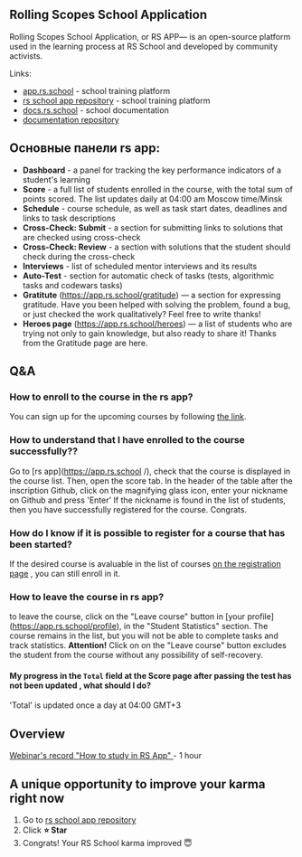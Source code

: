 ## Rolling Scopes School Application
Rolling Scopes School Application, or RS APP— is an open-source platform used in the learning process at RS School and developed by community activists.

Links:
- [app.rs.school](https://app.rs.school/) - school training platform
- [rs school app repository](https://github.com/rolling-scopes/rsschool-app) - school training platform
- [docs.rs.school](https://docs.rs.school/) - school documentation
- [documentation repository](https://github.com/rolling-scopes-school/docs)

## Основные панели rs app:
- **Dashboard** - a panel for tracking the key performance indicators of a student's learning
- **Score** - a full list of students enrolled in the course, with the total sum of points scored. The list updates daily at 04:00 am Moscow time/Minsk
- **Schedule** - course schedule, as well as task start dates, deadlines and links to task descriptions
- **Cross-Check: Submit** - a section for submitting links to solutions that are checked using cross-check
- **Cross-Check: Review** - a section with solutions that the student should check during the cross-check
- **Interviews** - list of scheduled mentor interviews and its results
- **Auto-Test** - section for automatic check of tasks (tests, algorithmic tasks and codewars tasks)
- **Gratitute** (https://app.rs.school/gratitude) — a section for expressing gratitude. Have you been helped with solving the problem, found a bug, or just checked the work qualitatively? Feel free to write thanks!
- **Heroes page** (https://app.rs.school/heroes) — a list of students who are trying not only to gain knowledge, but also ready to share it! Thanks from the Gratitude page are here.

## Q&A

### How to enroll to the course in the rs app?
You can sign up for the upcoming courses by following [the link](https://app.rs.school/registry/student).

### How to understand that I have  enrolled to the course successfully??
Go to [rs app](https://app.rs.school /), check that the course is displayed in the course list. Then, open the score tab.
In the header of the table after the inscription Github, click on the magnifying glass icon, enter your nickname on Github and press 'Enter'
If the nickname is found in the list of students, then you have successfully registered for the course. Congrats.

### How do I know if it is possible to register for a course that has been started?
If  the desired course is avaluable in the list of courses [on the registration page](https://app.rs.school/registry/student ) , you can still enroll in it.

### How to leave the course in rs app?
to leave the course, click on the "Leave course" button in [your profile] (https://app.rs.school/profile), in the "Student Statistics" section.
The course remains in the list, but you will not  be able to complete tasks and track statistics.
**Attention!** Click on on the "Leave course" button excludes the student from the course without any possibility of self-recovery.

#### My progress in the `Total` field at the Score page after passing the test has not been updated , what should I do?
'Total' is updated once a day at 04:00 GMT+3

## Overview
[Webinar's record  "How to study in RS App" ](https://www.youtube.com/watch?v=v_69DaeZ7dM&feature=youtu.be) - 1 hour

## A unique opportunity to improve your karma right now
1. Go to [rs school app repository](https://github.com/rolling-scopes/rsschool-app)
2. Click **:star: Star**
3. Congrats! Your RS School karma improved :innocent: